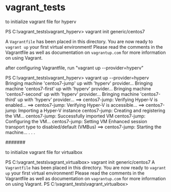 # vagrant_tests


to initialize vagrant file for hyperv

PS C:\vagrant_tests\vagrant_hyperv> vagrant init generic/centos7

A `Vagrantfile` has been placed in this directory. You are now
ready to `vagrant up` your first virtual environment! Please read
the comments in the Vagrantfile as well as documentation on
`vagrantup.com` for more information on using Vagrant.


after configuring Vagrantfile, run "vagrant up --provider=hyperv"

PS C:\vagrant_tests\vagrant_hyperv> vagrant up --provider=hyperv
Bringing machine 'centos7-jump' up with 'hyperv' provider...
Bringing machine 'centos7-first' up with 'hyperv' provider...
Bringing machine 'centos7-second' up with 'hyperv' provider...
Bringing machine 'centos7-third' up with 'hyperv' provider...
==> centos7-jump: Verifying Hyper-V is enabled...
==> centos7-jump: Verifying Hyper-V is accessible...
==> centos7-jump: Importing a Hyper-V instance
    centos7-jump: Creating and registering the VM...
    centos7-jump: Successfully imported VM
    centos7-jump: Configuring the VM...
    centos7-jump: Setting VM Enhanced session transport type to disabled/default (VMBus)
==> centos7-jump: Starting the machine...
.
.
.

#######

to initialize vagrant file for  virtualbox

PS C:\vagrant_tests\vagrant_virtualbox> vagrant init generic/centos7
A `Vagrantfile` has been placed in this directory. You are now
ready to `vagrant up` your first virtual environment! Please read
the comments in the Vagrantfile as well as documentation on
`vagrantup.com` for more information on using Vagrant.
PS C:\vagrant_tests\vagrant_virtualbox>



